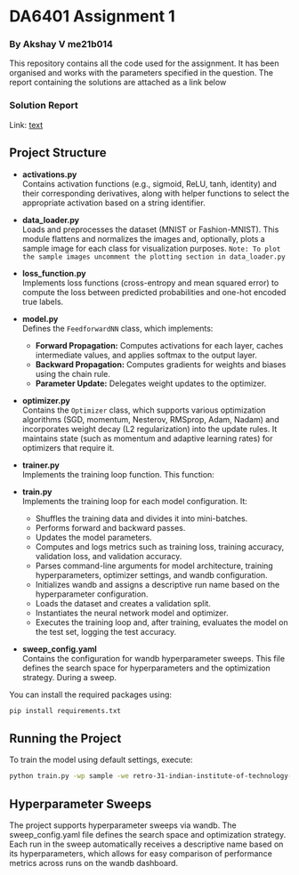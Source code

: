 # DA6401 Assignment 1
### By Akshay V me21b014

This repository contains all the code used for the assignment. It has been organised and works with the parameters specified in the question. 
The report containing the solutions are attached as a link below

### Solution Report

Link: [text](https://wandb.ai/retro-31-indian-institute-of-technology-madras/DL-assignment-01/reports/DA6401-Assignment-1-ME21B014--VmlldzoxMTY4OTkzMA)

## Project Structure

- **activations.py**  
  Contains activation functions (e.g., sigmoid, ReLU, tanh, identity) and their corresponding derivatives, along with helper functions to select the appropriate activation based on a string identifier.

- **data_loader.py**  
  Loads and preprocesses the dataset (MNIST or Fashion-MNIST). This module flattens and normalizes the images and, optionally, plots a sample image for each class for visualization purposes.
  `Note: To plot the sample images uncomment the plotting section in data_loader.py`

- **loss_function.py**  
  Implements loss functions (cross-entropy and mean squared error) to compute the loss between predicted probabilities and one-hot encoded true labels.

- **model.py**  
  Defines the `FeedforwardNN` class, which implements:
  - **Forward Propagation:** Computes activations for each layer, caches intermediate values, and applies softmax to the output layer.
  - **Backward Propagation:** Computes gradients for weights and biases using the chain rule.
  - **Parameter Update:** Delegates weight updates to the optimizer.

- **optimizer.py**  
  Contains the `Optimizer` class, which supports various optimization algorithms (SGD, momentum, Nesterov, RMSprop, Adam, Nadam) and incorporates weight decay (L2 regularization) into the update rules. It maintains state (such as momentum and adaptive learning rates) for optimizers that require it.

- **trainer.py**  
  Implements the training loop function. This function:


- **train.py**  
  Implements the training loop for each model configuration. It:

  - Shuffles the training data and divides it into mini-batches.
  - Performs forward and backward passes.
  - Updates the model parameters.
  - Computes and logs metrics such as training loss, training accuracy, validation loss, and validation accuracy.
  - Parses command-line arguments for model architecture, training hyperparameters, optimizer settings, and wandb configuration.
  - Initializes wandb and assigns a descriptive run name based on the hyperparameter configuration.
  - Loads the dataset and creates a validation split.
  - Instantiates the neural network model and optimizer.
  - Executes the training loop and, after training, evaluates the model on the test set, logging the test accuracy.

- **sweep_config.yaml**  
  Contains the configuration for wandb hyperparameter sweeps. This file defines the search space for hyperparameters and the optimization strategy. During a sweep.

You can install the required packages using:

```bash
pip install requirements.txt
```
## Running the Project

To train the model using default settings, execute:
```bash
python train.py -wp sample -we retro-31-indian-institute-of-technology-madras -d fashion_mnist -e 10 -b 64 -l cross_entropy -o nadam -lr 0.001 -m 0.5 -beta 0.5 -beta1 0.5 -beta2 0.5 -eps 1e-6 -w_d 0.0 -w_i xavier -nhl 4 -sz 64 -a tanh
```
## Hyperparameter Sweeps

The project supports hyperparameter sweeps via wandb. The sweep_config.yaml file defines the search space and optimization strategy. Each run in the sweep automatically receives a descriptive name based on its hyperparameters, which allows for easy comparison of performance metrics across runs on the wandb dashboard.
